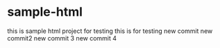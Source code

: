 # sample-html
this is sample html project for testing
this is for testing
new commit
new commit2
new commit 3
new commit 4
